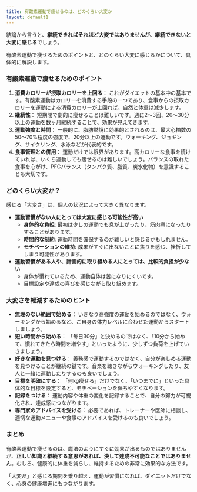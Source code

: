 ```yaml
---
title: 有酸素運動で痩せるのは、どのくらい大変か
layout: default1
---
```

結論から言うと、**継続できればそれほど大変ではありませんが、継続できないと大変に感じる**でしょう。

有酸素運動で痩せるためのポイントと、どのくらい大変に感じるかについて、具体的に解説します。

### 有酸素運動で痩せるためのポイント

1.  **消費カロリーが摂取カロリーを上回る**：
    これがダイエットの基本中の基本です。有酸素運動はカロリーを消費する手段の一つであり、食事からの摂取カロリーを運動による消費カロリーが上回れば、自然と体重は減少します。
2.  **継続性**：
    短期間で劇的に痩せることは難しいです。週に2～3回、20～30分以上の運動を数ヶ月継続することで、効果が見えてきます。
3.  **運動強度と時間**：
    一般的に、脂肪燃焼に効果的とされるのは、最大心拍数の50～70%程度の強度で、20分以上の運動です。ウォーキング、ジョギング、サイクリング、水泳などが代表的です。
4.  **食事管理との併用**：
    運動だけでは限界があります。高カロリーな食事を続けていれば、いくら運動しても痩せるのは難しいでしょう。バランスの取れた食事を心がけ、PFCバランス（タンパク質、脂質、炭水化物）を意識することも大切です。

### どのくらい大変か？

感じる「大変さ」は、個人の状況によって大きく異なります。

* **運動習慣がない人にとっては大変に感じる可能性が高い**
    * **身体的な負担**: 最初は少しの運動でも息が上がったり、筋肉痛になったりすることがあります。
    * **時間的な制約**: 運動時間を確保するのが難しいと感じるかもしれません。
    * **モチベーションの維持**: 成果がすぐに出ないことに焦りを感じ、挫折してしまう可能性があります。
* **運動習慣がある人や、計画的に取り組める人にとっては、比較的負担が少ない**
    * 身体が慣れているため、運動自体は苦になりにくいです。
    * 目標設定や達成の喜びを感じながら取り組めます。

### 大変さを軽減するためのヒント

* **無理のない範囲で始める**：
    いきなり高強度の運動を始めるのではなく、ウォーキングから始めるなど、ご自身の体力レベルに合わせた運動からスタートしましょう。
* **短い時間から始める**：
    「毎日30分」と決めるのではなく、「10分から始めて、慣れてきたら時間を増やす」といったように、少しずつ負荷を上げていきましょう。
* **好きな運動を見つける**：
    義務感で運動するのではなく、自分が楽しめる運動を見つけることが継続の鍵です。音楽を聴きながらウォーキングしたり、友人と一緒に運動したりするのも良いでしょう。
* **目標を明確にする**：
    「何kg痩せる」だけでなく、「いつまでに」といった具体的な目標を設定すると、モチベーションを保ちやすくなります。
* **記録をつける**：
    運動内容や体重の変化を記録することで、自分の努力が可視化され、達成感につながります。
* **専門家のアドバイスを受ける**：
    必要であれば、トレーナーや医師に相談し、適切な運動メニューや食事のアドバイスを受けるのも良いでしょう。

### まとめ

有酸素運動で痩せるのは、魔法のようにすぐに効果が出るものではありませんが、**正しい知識と継続する意思があれば、決して達成不可能なことではありません**。むしろ、健康的に体重を減らし、維持するための非常に効果的な方法です。

「大変だ」と感じる期間を乗り越え、運動が習慣になれば、ダイエットだけでなく、心身の健康増進にもつながります。